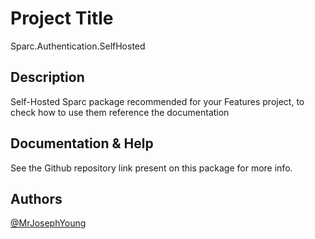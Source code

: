 # Project Title

Sparc.Authentication.SelfHosted

## Description

Self-Hosted Sparc package recommended for your Features project, to check how to use them reference the documentation


## Documentation & Help

See the Github repository link present on this package for more info.


## Authors

[@MrJosephYoung](https://twitter.com/MrJosephYoung)

